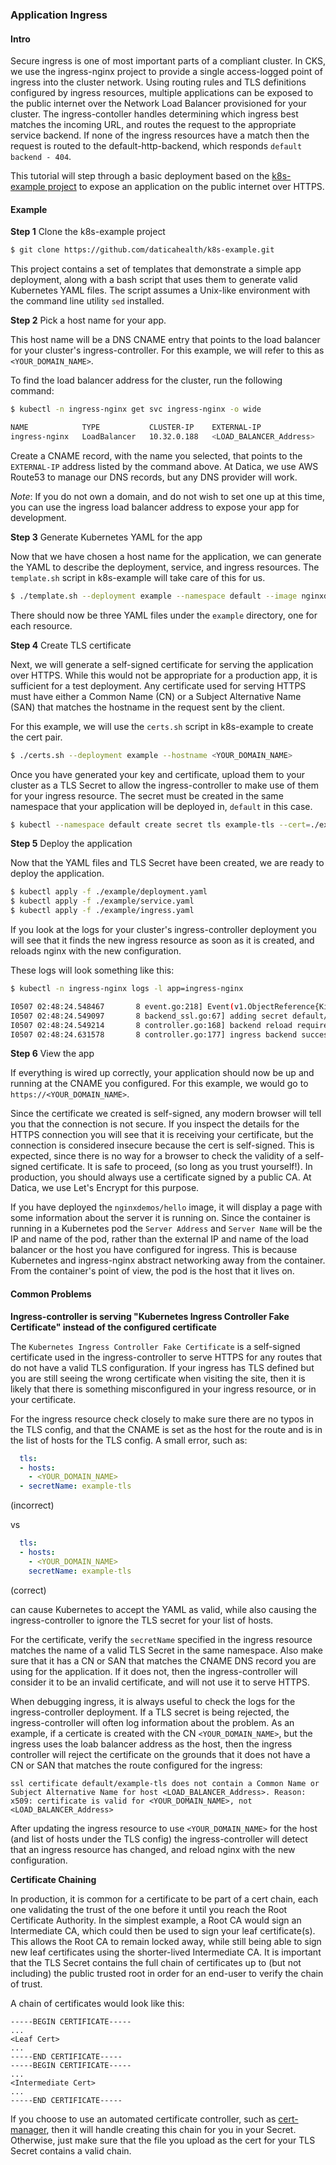 ### Application Ingress

#### Intro
Secure ingress is one of most important parts of a compliant cluster. In CKS, we use the ingress-nginx project to provide a single access-logged point of ingress into the cluster network. Using routing rules and TLS definitions configured by ingress resources, multiple applications can be exposed to the public internet over the Network Load Balancer provisioned for your cluster. The ingress-contoller handles determining which ingress best matches the incoming URL, and routes the request to the appropriate service backend. If none of the ingress resources have a match then the request is routed to the default-http-backend, which responds `default backend - 404`.

This tutorial will step through a basic deployment based on the [k8s-example project](https://github.com/daticahealth/k8s-example) to expose an application on the public internet over HTTPS.

#### Example

**Step 1**
Clone the k8s-example project

```sh
$ git clone https://github.com/daticahealth/k8s-example.git
```

This project contains a set of templates that demonstrate a simple app deployment, along with a bash script that uses them to generate valid Kubernetes YAML files. The script assumes a Unix-like environment with the command line utility `sed` installed.

**Step 2**
Pick a host name for your app.

This host name will be a DNS CNAME entry that points to the load balancer for your cluster's ingress-controller. For this example, we will refer to this as `<YOUR_DOMAIN_NAME>`.

To find the load balancer address for the cluster, run the following command:

```sh
$ kubectl -n ingress-nginx get svc ingress-nginx -o wide

NAME            TYPE           CLUSTER-IP    EXTERNAL-IP                PORT(S)                      AGE     SELECTOR
ingress-nginx   LoadBalancer   10.32.0.188   <LOAD_BALANCER_Address>    80:30236/TCP,443:31494/TCP   18d     app=ingress-nginx
```

Create a CNAME record, with the name you selected, that points to the `EXTERNAL-IP` address listed by the command above. At Datica, we use AWS Route53 to manage our DNS records, but any DNS provider will work.

_Note_: If you do not own a domain, and do not wish to set one up at this time, you can use the ingress load balancer address to expose your app for development.

**Step 3**
Generate Kubernetes YAML for the app

Now that we have chosen a host name for the application, we can generate the YAML to describe the deployment, service, and ingress resources. The `template.sh` script in k8s-example will take care of this for us.

```sh
$ ./template.sh --deployment example --namespace default --image nginxdemos/hello --port 1234 --hostname <YOUR_DOMAIN_NAME>
```

There should now be three YAML files under the `example` directory, one for each resource.

**Step 4**
Create TLS certificate

Next, we will generate a self-signed certificate for serving the application over HTTPS. While this would not be appropriate for a production app, it is sufficient for a test deployment. Any certificate used for serving HTTPS must have either a Common Name (CN) or a Subject Alternative Name (SAN) that matches the hostname in the request sent by the client.

For this example, we will use the `certs.sh` script in k8s-example to create the cert pair.

```sh
$ ./certs.sh --deployment example --hostname <YOUR_DOMAIN_NAME>
```

Once you have generated your key and certificate, upload them to your cluster as a TLS Secret to allow the ingress-controller to make use of them for your ingress resource. The secret must be created in the same namespace that your application will be deployed in, `default` in this case.

```sh
$ kubectl --namespace default create secret tls example-tls --cert=./example/cert.pem --key=./example/key.pem
```

**Step 5**
Deploy the application

Now that the YAML files and TLS Secret have been created, we are ready to deploy the application.

```sh
$ kubectl apply -f ./example/deployment.yaml
$ kubectl apply -f ./example/service.yaml
$ kubectl apply -f ./example/ingress.yaml
```

If you look at the logs for your cluster's ingress-controller deployment you will see that it finds the new ingress resource as soon as it is created, and reloads nginx with the new configuration.

These logs will look something like this:

```sh
$ kubectl -n ingress-nginx logs -l app=ingress-nginx

I0507 02:48:24.548467       8 event.go:218] Event(v1.ObjectReference{Kind:"Ingress", Namespace:"default", Name:"example", UID:"9554489c-7072-11e9-be3e-02d978fa86a2", APIVersion:"extensions", ResourceVersion:"3362903", FieldPath:""}): type: 'Normal' reason: 'CREATE' Ingress default/example
I0507 02:48:24.549097       8 backend_ssl.go:67] adding secret default/example-tls to the local store
I0507 02:48:24.549214       8 controller.go:168] backend reload required
I0507 02:48:24.631578       8 controller.go:177] ingress backend successfully reloaded...
```

**Step 6**
View the app

If everything is wired up correctly, your application should now be up and running at the CNAME you configured. For this example, we would go to `https://<YOUR_DOMAIN_NAME>`.

Since the certificate we created is self-signed, any modern browser will tell you that the connection is not secure. If you inspect the details for the HTTPS connection you will see that it is receiving your certificate, but the connection is considered insecure because the cert is self-signed. This is expected, since there is no way for a browser to check the validity of a self-signed certificate. It is safe to proceed, (so long as you trust yourself!). In production, you should always use a certificate signed by a public CA. At Datica, we use Let's Encrypt for this purpose.

If you have deployed the `nginxdemos/hello` image, it will display a page with some information about the server it is running on. Since the container is running in a Kubernetes pod the `Server Address` and `Server Name` will be the IP and name of the pod, rather than the external IP and name of the load balancer or the host you have configured for ingress. This is because Kubernetes and ingress-nginx abstract networking away from the container. From the container's point of view, the pod is the host that it lives on.

#### Common Problems

**Ingress-controller is serving "Kubernetes Ingress Controller Fake Certificate" instead of the configured certificate**

The `Kubernetes Ingress Controller Fake Certificate` is a self-signed certificate used in the ingress-controller to serve HTTPS for any routes that do not have a valid TLS configuration. If your ingress has TLS defined but you are still seeing the wrong certificate when visiting the site, then it is likely that there is something misconfigured in your ingress resource, or in your certificate.

For the ingress resource check closely to make sure there are no typos in the TLS config, and that the CNAME is set as the host for the route and is in the list of hosts for the TLS config. A small error, such as:

```yaml
  tls:
  - hosts:
    - <YOUR_DOMAIN_NAME>
  - secretName: example-tls
```
(incorrect)

vs

```yaml
  tls:
  - hosts:
    - <YOUR_DOMAIN_NAME>
    secretName: example-tls
```
(correct)

can cause Kubernetes to accept the YAML as valid, while also causing the ingress-controller to ignore the TLS secret for your list of hosts.

For the certificate, verify the `secretName` specified in the ingress resource matches the name of a valid TLS Secret in the same namespace. Also make sure that it has a CN or SAN that matches the CNAME DNS record you are using for the application. If it does not, then the ingress-controller will consider it to be an invalid certificate, and will not use it to serve HTTPS.

When debugging ingress, it is always useful to check the logs for the ingress-controller deployment. If a TLS secret is being rejected, the ingress-controller will often log information about the problem. As an example, if a certicate is created with the CN `<YOUR_DOMAIN_NAME>`, but the ingress uses the loab balancer address as the host, then the ingress controller will reject the certificate on the grounds that it does not have a CN or SAN that matches the route configured for the ingress:

```
ssl certificate default/example-tls does not contain a Common Name or Subject Alternative Name for host <LOAD_BALANCER_Address>. Reason: x509: certificate is valid for <YOUR_DOMAIN_NAME>, not <LOAD_BALANCER_Address>
```

After updating the ingress resource to use `<YOUR_DOMAIN_NAME>` for the host (and list of hosts under the TLS config) the ingress-controller will detect that an ingress resource has changed, and reload nginx with the new configuration.

**Certificate Chaining**

In production, it is common for a certificate to be part of a cert chain, each one validating the trust of the one before it until you reach the Root Certificate Authority. In the simplest example, a Root CA would sign an Intermediate CA, which could then be used to sign your leaf certificate(s). This allows the Root CA to remain locked away, while still being able to sign new leaf certificates using the shorter-lived Intermediate CA. It is important that the TLS Secret contains the full chain of certificates up to (but not including) the public trusted root in order for an end-user to verify the chain of trust.

A chain of certificates would look like this:

```
-----BEGIN CERTIFICATE-----
...
<Leaf Cert>
...
-----END CERTIFICATE-----
-----BEGIN CERTIFICATE-----
...
<Intermediate Cert>
...
-----END CERTIFICATE-----
```

If you choose to use an automated certificate controller, such as [cert-manager](https://docs.cert-manager.io/en/latest/), then it will handle creating this chain for you in your Secret. Otherwise, just make sure that the file you upload as the cert for your TLS Secret contains a valid chain.